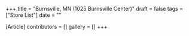 +++
title = "Burnsville, MN (1025 Burnsville Center)"
draft = false
tags = ["Store List"]
date = ""

[Article]
contributors = []
gallery = []
+++